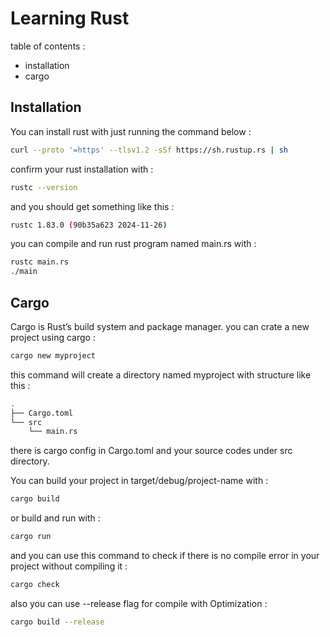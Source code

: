 # Learning Rust  
table of contents : 
- installation 
- cargo 


## Installation
You can install rust with just running the command below : 
```bash
curl --proto '=https' --tlsv1.2 -sSf https://sh.rustup.rs | sh
```
confirm your rust installation with : 
```bash 
rustc --version
```
and you should get something like this : 
```bash
rustc 1.83.0 (90b35a623 2024-11-26)
```
you can compile and run rust program named main.rs with : 
```bash 
rustc main.rs
./main
```

## Cargo 
Cargo is Rust’s build system and package manager.
you can crate a new project using cargo : 
```bash 
cargo new myproject
```
this command will create a directory named myproject with structure like this : 
```bash 
.
├── Cargo.toml
└── src
    └── main.rs
```
there is cargo config in Cargo.toml and your source codes under src directory.

You can build your project in target/debug/project-name with : 
```bash 
cargo build 
```
or build and run with : 
```bash 
cargo run 
```
and you can use this command to check if there is no compile error in your project without compiling it : 
```bash 
cargo check
```
also you can use --release flag for compile with Optimization : 
```bash
cargo build --release
```

